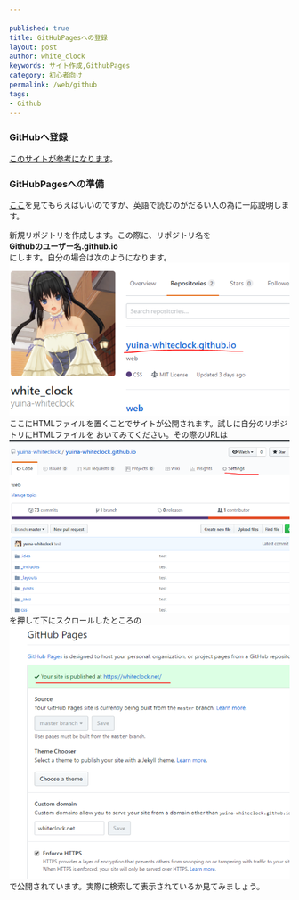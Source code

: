 ```yaml
---

published: true
title: GitHubPagesへの登録
layout: post
author: white_clock
keywords: サイト作成,GithubPages
category: 初心者向け
permalink: /web/github
tags:
- Github
---
```

### GitHubへ登録
[このサイトが参考になります](https://qiita.com/kooohei/items/361da3c9dbb6e0c7946b)。

### GitHubPagesへの準備
[ここ](https://pages.github.com/)を見てもらえばいいのですが、英語で読むのがだるい人の為に一応説明します。

新規リポジトリを作成します。この際に、リポジトリ名を  
**Githubのユーザー名.github.io**  
にします。自分の場合は次のようになります。
![マイリポジトリ](../images/git1.png)
ここにHTMLファイルを置くことでサイトが公開されます。試しに自分のリポジトリにHTMLファイルを
おいてみてください。その際のURLは
![その１](../images/git2.png)
を押して下にスクロールしたところの
![その2](../images/git3.png)
で公開されています。実際に検索して表示されているか見てみましょう。
